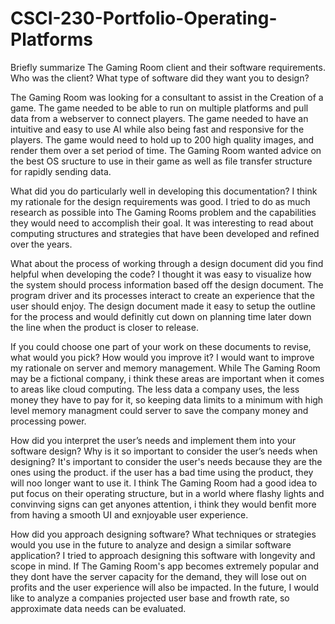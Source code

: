 # CSCI-230-Portfolio-Operating-Platforms

Briefly summarize The Gaming Room client and their software requirements. Who was the client? What type of software did they want you to design?

The Gaming Room was looking for a consultant to assist in the Creation of a game. The game needed to be able to run on multiple platforms and pull data from a webserver to connect players. The game needed to have an intuitive and easy to use AI while also being fast and responsive for the players. The game would need to hold up to 200 high quality images, and render them over a set period of time. The Gaming Room wanted advice on the best OS sructure to use in their game as well as file transfer structure for rapidly sending data.

What did you do particularly well in developing this documentation?
I think my rationale for the design requirements was good. I tried to do as much research as possible into The Gaming Rooms problem and the capabilities they would need to accomplish their goal. It was interesting to read about computing structures and strategies that have been developed and refined over the years.

What about the process of working through a design document did you find helpful when developing the code?
I thought it was easy to visualize how the system should process information based off the design document. The program driver and its processes interact to create an experience that the user should enjoy. The design document made it easy to setup the outline for the process and would definitly cut down on planning time later down the line when the product is closer to release.

If you could choose one part of your work on these documents to revise, what would you pick? How would you improve it?
I would want to improve my rationale on server and memory management. While The Gaming Room may be a fictional company, i think these areas are important when it comes to areas like cloud computing. The less data a company uses, the less money they have to pay for it, so keeping data limits to a minimum with high level memory managment could server to save the company money and processing power.

How did you interpret the user’s needs and implement them into your software design? Why is it so important to consider the user’s needs when designing?
It's important to consider the user's needs because they are the ones using the product. if the user has a bad time using the product, they will noo longer want to use it. I think The Gaming Room had a good idea to put focus on their operating structure, but in a world where flashy lights and convinving signs can get anyones attention, i think they would benfit more from having a smooth UI and exnjoyable user experience.

How did you approach designing software? What techniques or strategies would you use in the future to analyze and design a similar software application?
I tried to approach designing this software with longevity and scope in mind. If The Gaming Room's app becomes extremely popular and they dont have the server capacity for the demand, they will lose out on profits and the user experience will also be impacted. In the future, I would like to analyze a companies projected user base and frowth rate, so approximate data needs can be evaluated.

